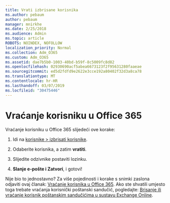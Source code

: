 ```yaml
---
title: Vrati izbrisane korisnika
ms.author: pebaum
author: pebaum
manager: mnirkhe
ms.date: 2/25/2018
ms.audience: Admin
ms.topic: article
ROBOTS: NOINDEX, NOFOLLOW
localization_priority: Normal
ms.collection: Adm_O365
ms.custom: Adm_O365
ms.assetid: dae7b5b0-1003-40bd-b59f-8c5009fc8d82
ms.openlocfilehash: 02930690acf5abea6673123f2f95631280faaeae
ms.sourcegitcommit: ed5d2fdfd9e2622e3cce192a80402f32d3a8ca78
ms.translationtype: MT
ms.contentlocale: hr-HR
ms.lasthandoff: 03/07/2019
ms.locfileid: "30475446"
---
```

# <a name="restore-a-user-in-office-365"></a>Vraćanje korisniku u Office 365

Vraćanje korisniku u Office 365 slijedeći ove korake:
  
1. Idi na [korisnike \> izbrisati korisnike](https://admin.microsoft.com/adminportal/home#/deletedusers).
    
2. Odaberite korisnika, a zatim **vratiti**.
    
3. Slijedite odzivnike postaviti lozinku.
    
4. **Slanje e-pošte i Zatvori**, i gotovi!
    

Nije bio to jednostavno? Za više pojedinosti i korake s snimki zaslona odjaviti ovaj članak: [Vraćanje korisnika u Office 365](https://support.office.com/article/2c261e42-5dd1-48b0-845f-2a016d29cfc1.aspx). Ako ste shvatili umjesto toga trebate vraćanja korisnički poštanski sandučić, pogledajte: [Brisanje ili vraćanje korisnik poštanskim sandučićima u sustavu Exchange Online](https://docs.microsoft.com/exchange/recipients-in-exchange-online/delete-or-restore-mailboxes).